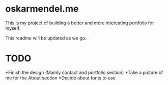  # oskarmendel.me
This is my project of building a better and more interesting portfolio for myself.

This readme will be updated as we go..

  # TODO
*Finish the design (Mainly contact and portfolio section)
*Take a picture of me for the About section
*Decide about fonts to use
